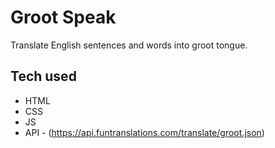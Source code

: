 # Groot Speak

Translate English sentences and words into groot tongue.

## Tech used

* HTML
* CSS
* JS
* API - (https://api.funtranslations.com/translate/groot.json)